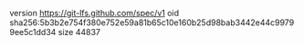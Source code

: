 version https://git-lfs.github.com/spec/v1
oid sha256:5b3b2e754f380e752e59a81b65c10e160b25d98bab3442e44c99799ee5c1dd34
size 44837
